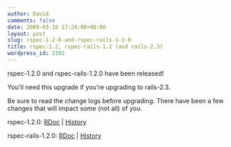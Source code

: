 ```yaml
---
author: David
comments: false
date: 2009-03-16 17:24:00+00:00
layout: post
slug: rspec-1-2-0-and-rspec-rails-1-2-0
title: rspec-1.2, rspec-rails-1.2 (and rails-2.3)
wordpress_id: 2192
---
```


rspec-1.2.0 and rspec-rails-1.2.0 have been released!





You'll need this upgrade if you're upgrading to rails-2.3.





Be sure to read the change logs before upgrading. There have been a few changes that will impact some (not all) of you.





rspec-1.2.0: [RDoc](http://rspec.rubyforge.org/rspec/1.2.0/) | [History](http://rspec.rubyforge.org/rspec/1.2.0/files/History_txt.html)  

rspec-rails-1.2.0: [RDoc](http://rspec.rubyforge.org/rspec-rails/1.2.0/) | [History](http://rspec.rubyforge.org/rspec-rails/1.2.0/files/History_txt.html)
